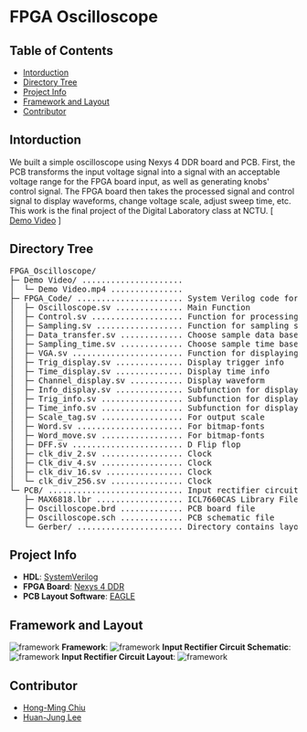 # FPGA Oscilloscope

## Table of Contents
* [Intorduction](#intorduction)
* [Directory Tree](#directory-tree)
* [Project Info](#project-info)
* [Framework and Layout](#framework-and-layout)
* [Contributor](#contributor)

## Intorduction
We built a simple oscilloscope using Nexys 4 DDR board and PCB. First, the PCB transforms the input voltage signal into a signal with an acceptable voltage range for the FPGA board input, as well as generating knobs' control signal. The FPGA board then takes the processed signal and control signal to display waveforms, change voltage scale, adjust sweep time, etc. This work is the final project of the Digital Laboratory class at NCTU. [ [Demo Video](https://www.youtube.com/watch?v=sgIzcKYEROs&feature=youtu.be&ab_channel=AlexLi) ]

## Directory Tree
<pre>
FPGA_Oscilloscope/
├─ Demo Video/ ..................... 
│  └─ Demo Video.mp4 ............... 
├─ FPGA_Code/ ...................... System Verilog code for oscilloscope
│  ├─ Oscilloscope.sv .............. Main Function
│  ├─ Control.sv ................... Function for processing control signal
│  ├─ Sampling.sv .................. Function for sampling signal
│  ├─ Data_transfer.sv ............. Choose sample data based on scale
│  ├─ Sampling_time.sv ............. Choose sample time based on scale
│  ├─ VGA.sv ....................... Function for displaying information on screen.
│  ├─ Trig_display.sv .............. Display trigger info
│  ├─ Time_display.sv .............. Display time info
│  ├─ Channel_display.sv ........... Display waveform
│  ├─ Info_display.sv .............. Subfunction for displaying info
│  ├─ Trig_info.sv ................. Subfunction for displaying info
│  ├─ Time_info.sv ................. Subfunction for displaying info
│  ├─ Scale_tag.sv ................. For output scale
│  ├─ Word.sv ...................... For bitmap-fonts
│  ├─ Word_move.sv ................. For bitmap-fonts
│  ├─ DFF.sv ....................... D Flip flop
│  ├─ clk_div_2.sv ................. Clock
│  ├─ Clk_div_4.sv ................. Clock
│  ├─ clk_div_16.sv ................ Clock
│  └─ clk_div_256.sv ............... Clock
└─ PCB/ ............................ Input rectifier circuit design
   ├─ MAX6818.lbr .................. ICL7660CAS Library File
   ├─ Oscilloscope.brd ............. PCB board file
   ├─ Oscilloscope.sch ............. PCB schematic file
   └─ Gerber/ ...................... Directory contains layout files
</pre>

## Project Info
- **HDL**: [SystemVerilog](https://en.wikipedia.org/wiki/SystemVerilog)
- **FPGA Board**: [Nexys 4 DDR](https://reference.digilentinc.com/reference/programmable-logic/nexys-4-ddr/start)
- **PCB Layout Software**: [EAGLE](https://www.autodesk.com/products/eagle/overview?plc=F360&term=1-YEAR&support=ADVANCED&quantity=1)

## Framework and Layout
![framework](https://github.com/Hong-Ming/FPGA_Oscilloscope/blob/main/Images/project.png)
**Framework**:
![framework](https://github.com/Hong-Ming/FPGA_Oscilloscope/blob/main/Images/framework.png)
**Input Rectifier Circuit Schematic**:
![framework](https://github.com/Hong-Ming/FPGA_Oscilloscope/blob/main/Images/input_schematic.png)
**Input Rectifier Circuit Layout**:
![framework](https://github.com/Hong-Ming/FPGA_Oscilloscope/blob/main/Images/input_layout.png)

## Contributor
- [Hong-Ming Chiu](https://hong-ming.github.io/)
- [Huan-Jung Lee]()
